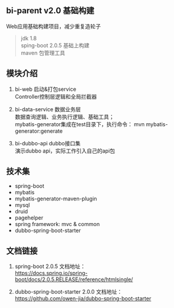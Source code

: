 ## bi-parent v2.0 基础构建  

Web应用基础构建项目，减少重复造轮子  

> jdk 1.8  
> sping-boot 2.0.5 基础上构建  
> maven 包管理工具  

## 模块介绍

1. bi-web 启动&打包service   
Controller控制层逻辑和全局拦截器

2. bi-data-service 数据业务层   
数据查询逻辑、业务执行逻辑、基础工具；  
mybatis-generator集成在test目录下，执行命令： mvn mybatis-generator:generate  

3. bi-dubbo-api dubbo接口集  
演示dubbo api，实际工作引入自己的api包

## 技术集

* spring-boot
* mybatis
* mybatis-generator-maven-plugin
* mysql
* druid
* pagehelper
* spring framework: mvc & common
* dubbo-spring-boot-starter

## 文档链接

1. spring-boot 2.0.5 文档地址：   
https://docs.spring.io/spring-boot/docs/2.0.5.RELEASE/reference/htmlsingle/  

2. dubbo-spring-boot-starter 2.0.0 文档地址：  
https://github.com/owen-jia/dubbo-spring-boot-starter


